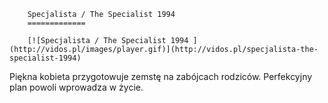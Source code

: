 
        Specjalista / The Specialist 1994 
        =============
        
        [![Specjalista / The Specialist 1994 ](http://vidos.pl/images/player.gif)](http://vidos.pl/specjalista-the-specialist-1994)
        
        
 Piękna kobieta przygotowuje zemstę na zabójcach rodziców. Perfekcyjny plan powoli wprowadza w życie.
    